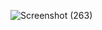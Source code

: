 ![Screenshot (263)](https://github.com/user-attachments/assets/fe2203d9-1a4d-4728-967b-81e2f85ca88d)
